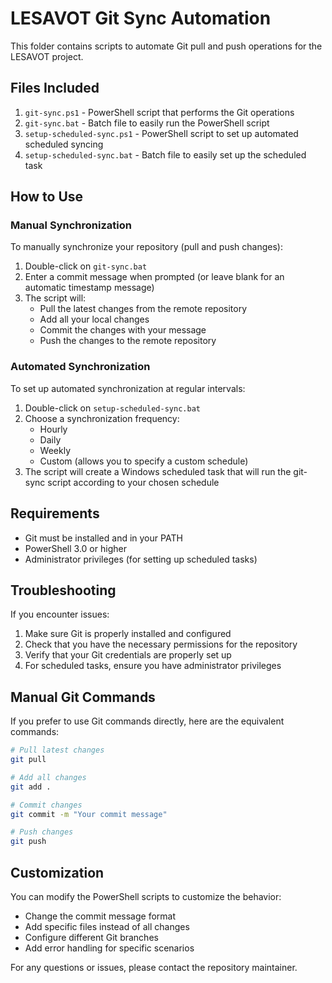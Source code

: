 # LESAVOT Git Sync Automation

This folder contains scripts to automate Git pull and push operations for the LESAVOT project.

## Files Included

1. `git-sync.ps1` - PowerShell script that performs the Git operations
2. `git-sync.bat` - Batch file to easily run the PowerShell script
3. `setup-scheduled-sync.ps1` - PowerShell script to set up automated scheduled syncing
4. `setup-scheduled-sync.bat` - Batch file to easily set up the scheduled task

## How to Use

### Manual Synchronization

To manually synchronize your repository (pull and push changes):

1. Double-click on `git-sync.bat`
2. Enter a commit message when prompted (or leave blank for an automatic timestamp message)
3. The script will:
   - Pull the latest changes from the remote repository
   - Add all your local changes
   - Commit the changes with your message
   - Push the changes to the remote repository

### Automated Synchronization

To set up automated synchronization at regular intervals:

1. Double-click on `setup-scheduled-sync.bat`
2. Choose a synchronization frequency:
   - Hourly
   - Daily
   - Weekly
   - Custom (allows you to specify a custom schedule)
3. The script will create a Windows scheduled task that will run the git-sync script according to your chosen schedule

## Requirements

- Git must be installed and in your PATH
- PowerShell 3.0 or higher
- Administrator privileges (for setting up scheduled tasks)

## Troubleshooting

If you encounter issues:

1. Make sure Git is properly installed and configured
2. Check that you have the necessary permissions for the repository
3. Verify that your Git credentials are properly set up
4. For scheduled tasks, ensure you have administrator privileges

## Manual Git Commands

If you prefer to use Git commands directly, here are the equivalent commands:

```bash
# Pull latest changes
git pull

# Add all changes
git add .

# Commit changes
git commit -m "Your commit message"

# Push changes
git push
```

## Customization

You can modify the PowerShell scripts to customize the behavior:

- Change the commit message format
- Add specific files instead of all changes
- Configure different Git branches
- Add error handling for specific scenarios

For any questions or issues, please contact the repository maintainer.
